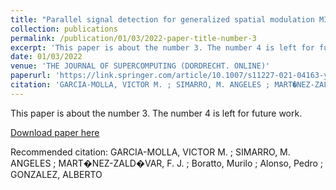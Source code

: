 ```yaml
---
title: "Parallel signal detection for generalized spatial modulation MIMO systems"
collection: publications
permalink: /publication/01/03/2022-paper-title-number-3
excerpt: 'This paper is about the number 3. The number 4 is left for future work.'
date: 01/03/2022
venue: 'THE JOURNAL OF SUPERCOMPUTING (DORDRECHT. ONLINE)'
paperurl: 'https://link.springer.com/article/10.1007/s11227-021-04163-y'
citation: 'GARCIA-MOLLA, VICTOR M. ; SIMARRO, M. ANGELES ; MART�NEZ-ZALD�VAR, F. J. ; Boratto, Murilo ; Alonso, Pedro ; GONZALEZ, ALBERTO '
---
```

This paper is about the number 3. The number 4 is left for future work.

[Download paper here](https://link.springer.com/article/10.1007/s11227-021-04163-y)

Recommended citation: GARCIA-MOLLA, VICTOR M. ; SIMARRO, M. ANGELES ; MART�NEZ-ZALD�VAR, F. J. ; Boratto, Murilo ; Alonso, Pedro ; GONZALEZ, ALBERTO 